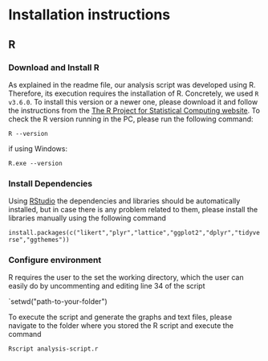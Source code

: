 # Installation instructions

## R

### Download and Install R

As explained in the readme file, our analysis script was developed using R. Therefore, its execution requires the installation of R. Concretely, we used `R v3.6.0`. To install this version or a newer one, please download it and follow the instructions from the [The R Project for Statistical Computing website](https://www.r-project.org). To check the R version running in the PC, please run the following command: 

`R --version`

if using Windows:

`R.exe --version`

### Install Dependencies

Using [RStudio](https://rstudio.com) the dependencies and libraries should be automatically installed, but in case there is any problem related to them, please install the libraries manually using the following command

`install.packages(c("likert","plyr","lattice","ggplot2","dplyr","tidyverse","ggthemes"))`

### Configure environment

R requires the user to the set the working directory, which the user can easily do by uncommenting and editing line 34 of the script

`setwd("path-to-your-folder")

To execute the script and generate the graphs and text files, please navigate to the folder where you stored the R script and execute the command

`Rscript analysis-script.r`